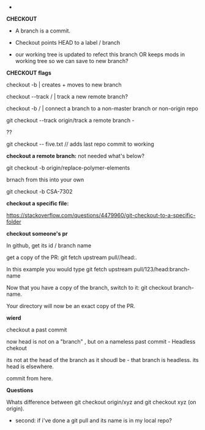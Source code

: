 * 

 

**CHECKOUT**

- A branch is a commit.

- Checkout points HEAD to a label / branch
- our working tree is updated to refect this branch OR keeps mods in working tree so we can save to new branch?

**CHECKOUT flags**

checkout -b <branch> | creates + moves to new branch

checkout --track <repo>/<branch> | track a new remote branch? 

checkout -b <branch> <repo>/<branch> | connect a branch to a non-master branch or non-origin repo

 git checkout --track origin/<branch>track a remote branch - 

??

 git checkout -- five.txt // adds last repo commit to working  

 

**checkout a remote branch:** not needed what's below? 

git checkout -b origin/replace-polymer-elements  

brnach from this into your own 

git checkout -b CSA-7302  

**checkout a specific file:** 

https://stackoverflow.com/questions/4479960/git-checkout-to-a-specific-folder

__checkout someone's pr__

In github, get its id / branch name 

get a copy of the PR:  git fetch upstream pull/<id>/head:<branch>. 

In this example you would type git fetch upstream pull/123/head:branch-name

Now that you have a copy of the branch, switch to it: git checkout branch-name. 

Your directory will now be an exact copy of the PR. 

 **wierd**

checkout a past commit

now head is not on a "branch" , but on a nameless past commit - Headless chekout 

its not at the head of the branch as it shoudl be - that branch is headless. its head is elsewhere. 

commit from here. 

**Questions**

Whats difference between git checkout origin/xyz and git checkout xyz (on origin).

- second: if i've done a git pull and its name is in my local repo?









